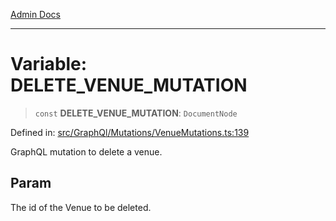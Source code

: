 [Admin Docs](/)

***

# Variable: DELETE\_VENUE\_MUTATION

> `const` **DELETE\_VENUE\_MUTATION**: `DocumentNode`

Defined in: [src/GraphQl/Mutations/VenueMutations.ts:139](https://github.com/PalisadoesFoundation/talawa-admin/blob/main/src/GraphQl/Mutations/VenueMutations.ts#L139)

GraphQL mutation to delete a venue.

## Param

The id of the Venue to be deleted.
